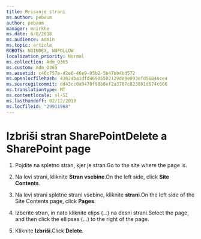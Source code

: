 ```yaml
---
title: Brisanje strani
ms.author: pebaum
author: pebaum
manager: mnirkhe
ms.date: 6/8/2018
ms.audience: Admin
ms.topic: article
ROBOTS: NOINDEX, NOFOLLOW
localization_priority: Normal
ms.collection: Adm_O365
ms.custom: Adm_O365
ms.assetid: c46c757e-d2e6-46e9-95b2-5b47bb4bd572
ms.openlocfilehash: 43624ba1dfd46905502129de9e093efd56046ce4
ms.sourcegitcommit: dd43cc0a9470f98b8ef2a3787c823801d674c666
ms.translationtype: MT
ms.contentlocale: sl-SI
ms.lasthandoff: 02/12/2019
ms.locfileid: "29911968"
---
```

# <a name="delete-a-sharepoint-page"></a><span data-ttu-id="1719e-102">Izbriši stran SharePoint</span><span class="sxs-lookup"><span data-stu-id="1719e-102">Delete a SharePoint page</span></span>

1. <span data-ttu-id="1719e-103">Pojdite na spletno stran, kjer je stran.</span><span class="sxs-lookup"><span data-stu-id="1719e-103">Go to the site where the page is.</span></span>
    
2. <span data-ttu-id="1719e-104">Na levi strani, kliknite **Stran vsebine**.</span><span class="sxs-lookup"><span data-stu-id="1719e-104">On the left side, click **Site Contents**.</span></span>
    
3. <span data-ttu-id="1719e-105">Na levi strani spletne strani vsebine, kliknite **strani**.</span><span class="sxs-lookup"><span data-stu-id="1719e-105">On the left side of the Site Contents page, click **Pages**.</span></span>
    
4. <span data-ttu-id="1719e-106">Izberite stran, in nato kliknite elips (...) na desni strani.</span><span class="sxs-lookup"><span data-stu-id="1719e-106">Select the page, and then click the ellipses (...) to the right of the page.</span></span>
    
5. <span data-ttu-id="1719e-107">Kliknite **Izbriši**.</span><span class="sxs-lookup"><span data-stu-id="1719e-107">Click **Delete**.</span></span>
    

